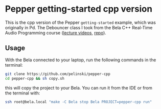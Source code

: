 # Pepper getting-started cpp version

This is the cpp version of the Pepper `getting-started` example, which was originally in Pd. The Debouncer class I took from the Bela C++ Real-Time Audio Programming course ([lecture videos](https://www.youtube.com/watch?v=aVLRUyPBBJk&list=PLCrgFeG6pwQmdbB6l3ehC8oBBZbatVoz3), [repo](https://github.com/BelaPlatform/bela-online-course/tree/master/code-examples/adsr-class)).

## Usage

With the Bela connected to your laptop, run the following commands in the terminal:

```bash
git clone https://github.com/pelinski/pepper-cpp
cd pepper-cpp && sh copy.sh
```

this will copy the project to your Bela. You can run it from the IDE or from the terminal with:

```bash
ssh root@bela.local "make -C Bela stop Bela PROJECT=pepper-cpp run"
```

